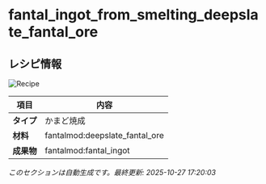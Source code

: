# fantal_ingot_from_smelting_deepslate_fantal_ore



<!-- 🔄 自動生成: 編集しないでください -->

## レシピ情報

![Recipe](../../recipe_images/items/fantal_ingot_from_smelting_deepslate_fantal_ore.png)

| 項目 | 内容 |
|---|---|
| **タイプ** | かまど焼成 |
| **材料** | fantalmod:deepslate_fantal_ore |
| **成果物** | fantalmod:fantal_ingot |

_このセクションは自動生成です。最終更新: 2025-10-27 17:20:03_
<!-- /🔄 自動生成 -->
